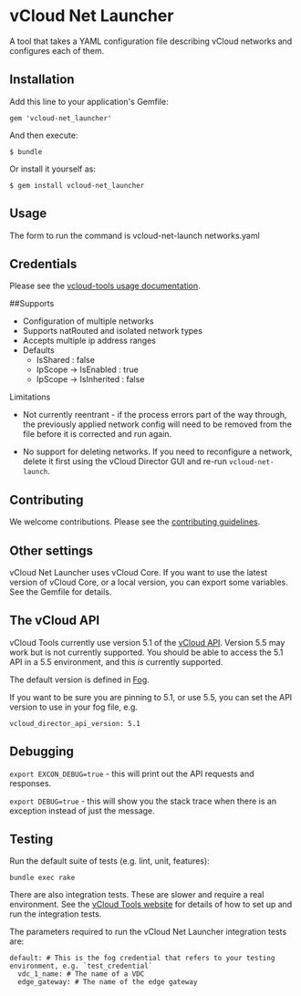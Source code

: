 vCloud Net Launcher
===================

A tool that takes a YAML configuration file describing vCloud networks and configures each of them.

## Installation

Add this line to your application's Gemfile:

    gem 'vcloud-net_launcher'

And then execute:

    $ bundle

Or install it yourself as:

    $ gem install vcloud-net_launcher

## Usage

The form to run the command is
    vcloud-net-launch networks.yaml

## Credentials

Please see the [vcloud-tools usage documentation](http://gds-operations.github.io/vcloud-tools/usage/).

##Supports

* Configuration of multiple networks
* Supports natRouted and isolated network types
* Accepts multiple ip address ranges
* Defaults
  * IsShared : false
  * IpScope -> IsEnabled : true
  * IpScope -> IsInherited : false

Limitations

* Not currently reentrant - if the process errors part of the way through, the previously applied network config
will need to be removed from the file before it is corrected and run again.

* No support for deleting networks. If you need to reconfigure a network, delete it first using the vCloud Director
GUI and re-run `vcloud-net-launch`.

## Contributing

We welcome contributions. Please see the [contributing guidelines](/CONTRIBUTING.md).

## Other settings

vCloud Net Launcher uses vCloud Core. If you want to use the latest version of vCloud Core, or a local version, you can export some variables. See the Gemfile for details.

## The vCloud API

vCloud Tools currently use version 5.1 of the [vCloud API](http://pubs.vmware.com/vcd-51/index.jsp?topic=%2Fcom.vmware.vcloud.api.doc_51%2FGUID-F4BF9D5D-EF66-4D36-A6EB-2086703F6E37.html). Version 5.5 may work but is not currently supported. You should be able to access the 5.1 API in a 5.5 environment, and this *is* currently supported.

The default version is defined in [Fog](https://github.com/fog/fog/blob/244a049918604eadbcebd3a8eaaf433424fe4617/lib/fog/vcloud_director/compute.rb#L32).

If you want to be sure you are pinning to 5.1, or use 5.5, you can set the API version to use in your fog file, e.g.

`vcloud_director_api_version: 5.1`

## Debugging

`export EXCON_DEBUG=true` - this will print out the API requests and responses.

`export DEBUG=true` - this will show you the stack trace when there is an exception instead of just the message.

## Testing

Run the default suite of tests (e.g. lint, unit, features):

    bundle exec rake

There are also integration tests. These are slower and require a real environment.
See the [vCloud Tools website](http://gds-operations.github.io/vcloud-tools/testing/) for details of how to set up and run the integration tests.

The parameters required to run the vCloud Net Launcher integration tests are:

````
default: # This is the fog credential that refers to your testing environment, e.g. `test_credential`
  vdc_1_name: # The name of a VDC
  edge_gateway: # The name of the edge gateway
````

